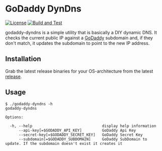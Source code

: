 GoDaddy DynDns
==============

[![License](http://img.shields.io/badge/license-mit-blue.svg?style=flat-square)](https://raw.githubusercontent.com/sestus/godyndns/master/LICENSE)
[![Build and Test](https://github.com/sestus/godyndns/workflows/Build%20and%20Test/badge.svg)](https://github.com/sestus/godyndns/actions)


godaddy-dyndns is a simple utility that is basically a DIY dynamic DNS. It checks the current public IP against a
[GoDaddy](https://godaddy.com) subdomain and,  if they don't match, it updates the subdomain to point to the new IP address.

Installation
------------

Grab the latest release binaries for your OS-architecture from the latest [release](https://github.com/sestus/godyndns/releases).


Usage
-----

```
$ ./godaddy-dyndns -h
godaddy-dyndns

Options:

  -h, --help                               display help information
      --api-key[=$GODADDY_API_KEY]         GoDaddy Api Key
      --secret-key[=$GODADDY_SECRET_KEY]   GoDaddy Secret Key
      --subdomain[=$GODADDY_SUBDOMAIN]     GoDaddy SubDomain to update. If the subdomain doesn't exist it creates it

```
